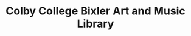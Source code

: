 ---
layout: repo
title: "Colby College Bixler Art and Music Library"
id: 3529
permalink: repos/3529/
---